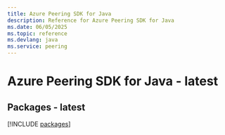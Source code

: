 ```yaml
---
title: Azure Peering SDK for Java
description: Reference for Azure Peering SDK for Java
ms.date: 06/05/2025
ms.topic: reference
ms.devlang: java
ms.service: peering
---
```

# Azure Peering SDK for Java - latest
## Packages - latest
[!INCLUDE [packages](peering-index.md)]